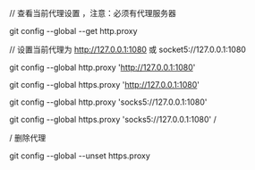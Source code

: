 // 查看当前代理设置 ，注意：必须有代理服务器

git config --global --get http.proxy

// 设置当前代理为 http://127.0.0.1:1080 或 socket5://127.0.0.1:1080

git config --global http.proxy 'http://127.0.0.1:1080'

git config --global https.proxy 'http://127.0.0.1:1080'

git config --global http.proxy 'socks5://127.0.0.1:1080'

git config --global https.proxy 'socks5://127.0.0.1:1080' /

/ 删除代理

git config --global --unset https.proxy